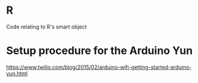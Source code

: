 # R
Code relating to R's smart object

# Setup procedure for the Arduino Yun
https://www.twilio.com/blog/2015/02/arduino-wifi-getting-started-arduino-yun.html
